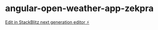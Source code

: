 # angular-open-weather-app-zekpra

[Edit in StackBlitz next generation editor ⚡️](https://stackblitz.com/~/github.com/OmPrakashpandey/angular-open-weather-app-zekpra)